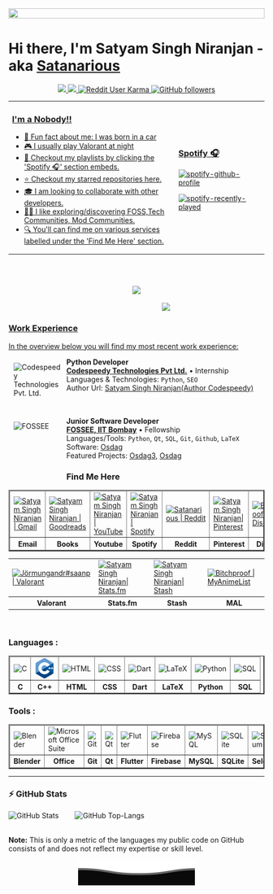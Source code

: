 <img align="center" src="https://d.furaffinity.net/art/nobumichi/1642035833/1642035831.nobumichi_kazz_skunkass_data_corrupt.gif"  height="50%" width="100%">
<h1> Hi there, I'm Satyam Singh Niranjan - aka <a href="https://www.youtube.com/watch?v=dQw4w9WgXcQ">Satanarious</h1>
<p align=center>
<img src="https://visitor-badge.laobi.icu/badge?page_id=Satanarious.Satanarious">
<img src="https://img.shields.io/github/last-commit/Satanarious/Satanarious?label=Profile Last Updated&logo=github">
<img alt="Reddit User Karma" src="https://img.shields.io/reddit/user-karma/combined/satanarious?label=Reddit Karma&logo=reddit">
<img alt="GitHub followers" src="https://img.shields.io/github/followers/Satanarious?label=Followers&logo=github">
</p>
<table>
<tr>
  <td width=65%>
<h3> I'm a Nobody!!</h3>
    <ul>
<li> 🎉 Fun fact about me: I was born in a car
<li> 🎮 I usually play Valorant at night
<li> 🎵 Checkout my playlists by clicking the 'Spotify 🎧' section embeds.
<li> ⭐ Checkout my starred repositories <a href="https://github.com/Satanarious?tab=stars">here</a>.
<li> 🎓 I am looking to collaborate with other developers.
<li> 👩‍💻 I like exploring/discovering FOSS,Tech Communities, Mod Communities.
<li> 🔍 You'll can find me on various services labelled under the 'Find Me Here' section</a>.
      </ul>
    </td>
  <td>
  <h3> Spotify 🎧 </h3>

[![spotify-github-profile](https://spotify-github-profile.vercel.app/api/view?uid=z6c9674gw1b8w43jtamr7ph1d&cover_image=true&theme=natemoo-re&show_offline=false&bar_color=53b14f&bar_color_cover=true)](https://open.spotify.com/user/z6c9674gw1b8w43jtamr7ph1d)

[![spotify-recently-played](https://spotify-recently-played-readme.vercel.app/api?user=z6c9674gw1b8w43jtamr7ph1d&count=2&width=350&unique=true)](https://open.spotify.com/user/z6c9674gw1b8w43jtamr7ph1d)

   </td>
</table>
<br>
<br>
<p align="center">
  <img alig src="https://github-profile-trophy.vercel.app/?username=satanarious&column=6&rank=SSS,SS,S,AAA,AA,A,B,C" />
</p>
<img align="right" src="https://64.media.tumblr.com/aa033f51bd2225bec9b213be7edaf2fa/tumblr_ok7c7oGd091u41beko3_1280.gif"  height="auto" width="40%">
<br>

### Work Experience

In the overview below you will find my most recent work experience:

[<img align="left" style="padding:10px" height="94px" width="94px" alt="Codespeedy Technologies Pvt. Ltd." src="https://cdn.codespeedy.com/wp-content/themes/CodeSpeedy-March-2019/img/CodeSpeedy-Logo.png"/>](https://www.codespeedy.com/)

**Python Developer** \
[**Codespeedy Technologies Pvt Ltd.**](https://www.codespeedy.com/) • Internship \
Languages & Technologies: `Python`, `SEO` \
Author Url: [Satyam Singh Niranjan(Author Codespeedy)](https://www.codespeedy.com/author/satyam_singh/) \
<br/>
<br/>

[<img align="left" style="padding:10px" height="94px" width="94px" alt="FOSSEE" title="FOSSEE" src="https://encrypted-tbn0.gstatic.com/images?q=tbn:ANd9GcRvDmeL3e-IOf0dwjaZGXXMHtWlLwV0waqR-i71agkjuyEpEVvId36GaPhYHigvuuNQ9rI&usqp=CAU"/>](https://fossee.in/)

**Junior Software Developer** \
[**FOSSEE, IIT Bombay**](https://fossee.in/) • Fellowship \
Languages/Tools: `Python`, `Qt`, `SQL`, `Git`, `Github`, `LaTeX` \
Software: [Osdag](https://osdag.fossee.in/) \
Featured Projects: [Osdag3](https://github.com/Satanarious/Osdag3), [Osdag](https://github.com/Satanarious/Osdag)
<br/>

### Find Me Here

<table border=2px>
<thead>
  <tr>
    <td><a href="mailto:satyam048niranjan@gmail.com"><img align="center" alt="Satyam Singh Niranjan | Gmail" title="Satyam Singh Niranjan | Gmail" width=50px height=30px src="https://mailmeteor.com/logos/assets/PNG/Gmail_Logo_256px.png" /></a></td>
    <td><a href="https://www.goodreads.com/satyam_singh_niranjan"><img align="center" alt="Satyam Singh Niranjan | Goodreads" title="Satyam Singh Niranjan | Goodreads" width=50px height=50px src="https://cdn.icon-icons.com/icons2/1125/PNG/512/1486164214-goodreadsround1_79642.png" /></a></td>
    <td><a href="https://www.youtube.com/channel/UCB-E4PHzu8mVvNa5fe21rsw/playlists"><img align="center" alt="Satyam Singh Niranjan | YouTube" title="Satyam Singh Niranjan | YouTube" width=50px height=50px src="https://www.iconpacks.net/icons/2/free-youtube-logo-icon-2431-thumb.png" /></a></td>
    <td><a href="https://open.spotify.com/user/z6c9674gw1b8w43jtamr7ph1d"><img align="center" alt="Satyam Singh Niranjan | Spotify" title="Satyam Singh Niranjan | Spotify" width=40px height=40px src="https://www.freepnglogos.com/uploads/spotify-logo-png/file-spotify-logo-png-4.png" /></a></td>
    <td><a href="https://www.reddit.com/user/Satanarious"><img align="center" alt="Satanarious | Reddit" title="Satanarious | Reddit" width=40px height=40px src="https://www.redditinc.com/assets/images/site/reddit-logo.png" /></a></td>
    <td><a href="https://in.pinterest.com/satyamsinghniranjan/"><img align="center" alt="Satyam Singh Niranjan| Pinterest" title="Satyam Singh Niranjan| Pinterest" width=40px height=40px src="https://seeklogo.com/images/P/pinterest-icon-logo-D4965B6748-seeklogo.com.png" /></a></td>
    <td><a href="https://discordapp.com/users/342570431074795520"><img align="center" alt="Bitchproof | Discord" width=40px height=40px title="Bitchproof | Discord" src="https://www.freepnglogos.com/uploads/discord-logo-png/discord-logo-logodownload-download-logotipos-1.png" /></a></td>
    <td><a href="https://steamcommunity.com/id/bitchproof/"><img align="center" alt="Bitchproof | Steam" title="Bitchproof | Steam" width=40px height=40px src="https://upload.wikimedia.org/wikipedia/commons/thumb/8/83/Steam_icon_logo.svg/2048px-Steam_icon_logo.svg.png" /></a></td>

  </tr>
  <tr>
  <th>Email</th>
  <th>Books</th>
  <th>Youtube</th>
  <th>Spotify</th>
  <th>Reddit</th>
  <th>Pinterest</th>
  <th>Discord</th>
  <th>Steam</th>
  </tr>
</thead>
</table>

<table>
  <tr>
        <td><a href="https://strats.gg/valorant/stats/J%C3%B6rmungandr%23saanp/overview"><img align="center" alt="Jörmungandr#saanp | Valorant" title="Jörmungandr#saanp | Valorant" width=40px height=40px src="https://seeklogo.com/images/V/valorant-logo-3D72D9117F-seeklogo.com.png" /></a></td>
    <td><a href="https://stats.fm/satyam"><img align="center" alt="Satyam Singh Niranjan| Stats.fm" title="Satyam Singh Niranjan| Stats.fm" width=40px height=40px src="https://support.stats.fm/img/logo.svg" /></a></td>
    <td><a href="https://stash.games/users/Bitchproof"><img align="center" alt="Satyam Singh Niranjan| Stash" title="Satyam Singh Niranjan| Stash" width=40px height=40px src="https://imgur.com/FYYHLRy.png" /></a></td>
    <td><a href="https://myanimelist.net/profile/Bitchproof"><img align="center" alt="Bitchproof | MyAnimeList" title="Bitchproof | MyAnimeList" width=70px height=60px src="https://i.imgur.com/KRit2SQ.png" /></a></td>
    </tr>
  <tr>
    <th>Valorant</th>
    <th>Stats.fm</th>
    <th>Stash</th>
    <th>MAL</th>
    </tr>
  </table>

<br>

### Languages : &nbsp;

<table border=2px>
<thead>
<tr>
    <td><img align="center" width=40px height=40px title="C" alt="C" src="https://upload.wikimedia.org/wikipedia/commons/1/19/C_Logo.png"></td>
    <td><img align="center" width=40px height=40px title="C++" alt="C++" src="https://raw.githubusercontent.com/devicons/devicon/master/icons/cplusplus/cplusplus-original.svg"></td>
    <td><img align="center" width=40px height=40px title="HTML" alt="HTML" src="https://cdn-icons-png.flaticon.com/512/732/732212.png"></td>
    <td><img align="center" width=40px height=40px title="CSS" alt="CSS" src="https://upload.wikimedia.org/wikipedia/commons/thumb/6/62/CSS3_logo.svg/800px-CSS3_logo.svg.png"></td>
    <td><img align="center" width=40px height=40px title="Dart" alt="Dart" src="https://upload.wikimedia.org/wikipedia/commons/7/7e/Dart-logo.png"></td>
    <td><img align="center" width=50px height=40px title="LaTeX" alt="LaTeX" src="https://imgur.com/6NspPfl.png"></td>
    <td><img align="center" width=40px height=40px title="Python" alt="Python" src="https://cdn4.iconfinder.com/data/icons/logos-and-brands/512/267_Python_logo-512.png"></td>
    <td><img align="center" width=40px height=40px title="SQL" alt="SQL" src="https://seeklogo.com/images/A/azure-sql-database-logo-D7A32C9CD9-seeklogo.com.png"></td>
  </tr>
  <tr>
    <th>C</th>
    <th>C++</th>
    <th>HTML</th>
    <th>CSS</th>
    <th>Dart</th>
    <th>LaTeX</th>
    <th>Python</th>
    <th>SQL</th>
  </tr>
</thead>
<tbody>
  
</tbody>
</table>

### Tools : &nbsp;

<table border=2px>
<thead>
<tr>
    <td><img align="center" width=40px height=40px title="Blender" alt="Blender" src="https://www.computerhope.com/jargon/b/blender.png"></td>
    <td><img align="center" width=40px height=40px title="Microsoft Office Suite" alt="Microsoft Office Suite" src="https://static.wikia.nocookie.net/logopedia/images/0/0e/Microsoft_365_%282022%29.svg/revision/latest/scale-to-width-down/200?cb=20221127115004"></td>
    <td><img align="center" width=40px height=40px title="Git" alt="Git" src="https://git-scm.com/images/logos/downloads/Git-Icon-1788C.png"></td>
    <td><img align="center" width=40px height=40px title="Qt" alt="Qt" src="https://upload.wikimedia.org/wikipedia/commons/thumb/f/fc/Qt_logo_2013.svg/1200px-Qt_logo_2013.svg.png"></td>
    <td><img align="center" width=40px height=40px title="Flutter" alt="Flutter" src="https://storage.googleapis.com/cms-storage-bucket/0dbfcc7a59cd1cf16282.png"></td>
    <td><img align="center" width=30px height=40px title="Firebase" alt="Firebase" src="https://seeklogo.com/images/F/firebase-logo-402F407EE0-seeklogo.com.png"></td>
    <td><img align="center" width=40px height=40px title="MySQL" alt="MySQL" src="https://cdn-icons-png.flaticon.com/512/5968/5968313.png"></td>
    <td><img align="center" width=40px height=40px title="SQLite" alt="SQLite" src="https://cdn.icon-icons.com/icons2/2699/PNG/512/sqlite_logo_icon_169724.png"></td>
    <td><img align="center" width=40px height=40px title="Selenium" alt="Selenium" src="https://seeklogo.com/images/S/selenium-logo-DB9103D7CF-seeklogo.com.png"></td>
  </tr>
  <tr>
    <th>Blender</th>
    <th>Office</th>
    <th>Git</th>
    <th>Qt</th>
    <th>Flutter</th>
    <th>Firebase</th>
    <th>MySQL</th>
    <th>SQLite</th>
    <th>Selenium</th>
  </tr>
</thead>
</table>

---

### :zap: GitHub Stats

<img src="https://github-readme-stats.vercel.app/api?username=Satanarious&show_icons=true&theme=blue-green" alt="GitHub Stats" align="center" width="48%" />&nbsp;&nbsp;&nbsp;&nbsp;&nbsp;&nbsp;&nbsp;&nbsp;<img src="https://github-readme-stats.vercel.app/api/top-langs/?username=Satanarious&layout=compact&theme=blue-green&langs_count=6" alt="GitHub Top-Langs" align="center" width="36.5%" />

  <br/>
  <b>Note:</b> This is only a metric of the languages my public code on GitHub consists of and does not reflect my expertise or skill level.

<p align="center">
        <img src="wave.svg" />
</p>
